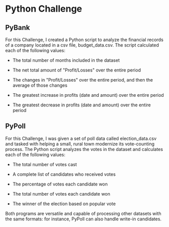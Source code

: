 # Python Challenge

## PyBank

For this Challenge, I created a Python script to analyze the financial records of a company located in a csv file, budget_data.csv.  The script calculated each of the following values:

  * The total number of months included in the dataset

  * The net total amount of "Profit/Losses" over the entire period

  * The changes in "Profit/Losses" over the entire period, and then the average of those changes

  * The greatest increase in profits (date and amount) over the entire period

  * The greatest decrease in profits (date and amount) over the entire period


## PyPoll

For this Challenge, I was given a set of poll data called election_data.csv and tasked with helping a small, rural town modernize its vote-counting process.  The Python script analyzes the votes in the dataset and calculates each of the
following values:

  * The total number of votes cast

  * A complete list of candidates who received votes

  * The percentage of votes each candidate won

  * The total number of votes each candidate won

  * The winner of the election based on popular vote

Both programs are versatile and capable of processing other datasets with the same formats: for instance, PyPoll can also handle write-in candidates.
